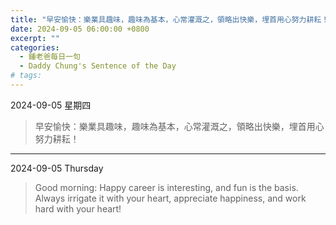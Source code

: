 ```yaml
---
title: "早安愉快：樂業具趣味，趣味為基本，心常灌溉之，領略出快樂，埋首用心努力耕耘！ <br> Good morning: Happy career is interesting, and fun is the basis. Always irrigate it with your heart, appreciate happiness, and work hard with your heart!"
date: 2024-09-05 06:00:00 +0800
excerpt: ""
categories:
  - 鍾老爸每日一句
  - Daddy Chung's Sentence of the Day
# tags:
---
```


2024-09-05 星期四

> 早安愉快：樂業具趣味，趣味為基本，心常灌溉之，領略出快樂，埋首用心努力耕耘！

---

2024-09-05 Thursday

> Good morning: Happy career is interesting, and fun is the basis. Always irrigate it with your heart, appreciate happiness, and work hard with your heart!
